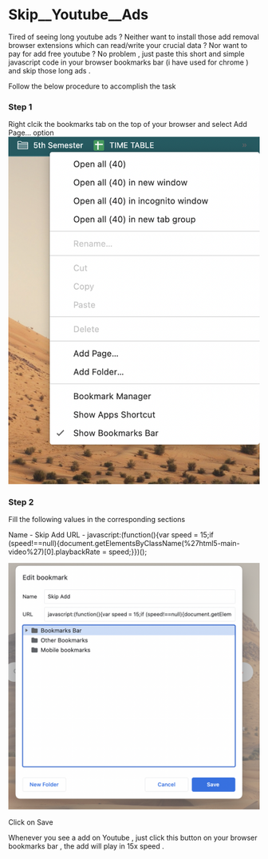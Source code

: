 # Skip__Youtube__Ads
Tired of seeing long youtube ads ?  Neither want to install those add removal browser extensions which can read/write your crucial data ? Nor want to pay for add free youtube ?      No problem , just paste this short and simple javascript code in your browser bookmarks bar (i have used for chrome ) and skip those long ads .


Follow the below procedure to accomplish the task


<h3>Step 1</h3>
Right clcik the bookmarks tab on the top of your browser and select Add Page... option

<img src='images/step1.png' >

<h3> Step 2 </h3>

Fill the following values in the corresponding sections

Name - Skip Add
URL  - javascript:(function(){var speed = 15;if (speed!==null){document.getElementsByClassName(%27html5-main-video%27)[0].playbackRate = speed;}})();

<img src='images/step2.png' >

Click on Save 

Whenever you see a add on Youtube , just click this button on your browser bookmarks bar , the add will play in 15x speed .

